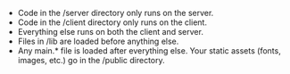 * Code in the /server directory only runs on the server.
* Code in the /client directory only runs on the client.
* Everything else runs on both the client and server.
* Files in /lib are loaded before anything else.
* Any main.* file is loaded after everything else. Your static assets (fonts, images, etc.) go in the /public directory.
